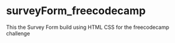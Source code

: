 # surveyForm_freecodecamp
This the Survey Form build using HTML CSS for the freecodecamp challenge 
